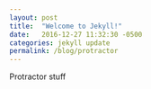 ```yaml
---
layout: post
title:  "Welcome to Jekyll!"
date:   2016-12-27 11:32:30 -0500
categories: jekyll update
permalink: /blog/protractor
---
```

Protractor stuff
